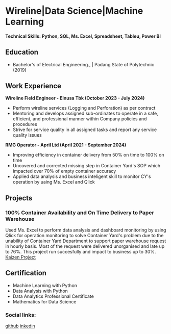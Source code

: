 # Wireline|Data Science|Machine Learning

#### Technical Skills: Python, SQL, Ms. Excel, Spreadsheet, Tableu, Power BI

## Education
- Bachelor's of Electrical Engineering.,  | Padang State of Polytechnic (2019)

## Work Experience
**Wireline Field Engineer - Elnusa Tbk (October 2023 - July 2024)**
- Perform wireline services (Logging and Perforation) as per contract
- Mentoring and develops assigned sub-ordinates to operate in a safe, efficient, and professional manner within Company policies and procedures
- Strive for service quality in all assigned tasks and report any service quality issues
  
**RMG Operator - April Ltd (April 2021 - September 2024)**
- Improving efficiency in container delivery from 50% on time to 100% on time
- Uncovered and corrected missing step in Container Yard's SOP which impacted over 70% of empty container accuracy
- Applied data analysis and business inteligent skill to monitor CY's operation by uaing Ms. Excel and Qlick

## Projects
### 100% Container Availability and On Time Delivery to Paper Warehouse
Used Ms. Excel to perform data analysis and dashboard monitoring by using Qlick for operation monitoring to solve Container Yard's problem due to the unability of Container Yard Department to support paper warehouse request in hourly basis. Most of the request were delivered unorganised and late up to 76%. This project run succesfully and impact to business up to 30%. 
[Kaizen Project](https://drive.google.com/drive/search?q=kaizen)



## Certification
- Machine Learning with Python
- Data Analysis with Python
- Data Analytics Professional Certificate
- Mathematics for Data Science

### Social links:
[github](https://github.com/yupraw)
[inkedin](https://www.linkedin.com/in/yudha-prawira-a6baab17a/)
